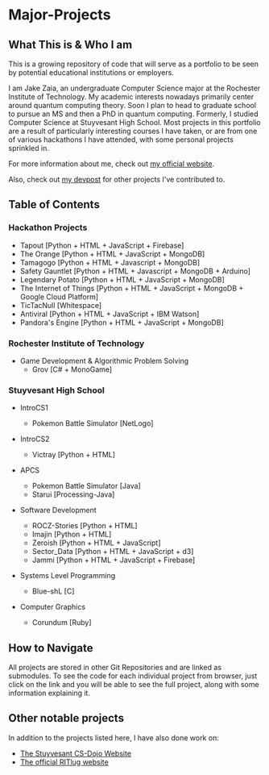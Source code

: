 
# Major-Projects

## What This is & Who I am
This is a growing repository of code that will serve as a portfolio to be seen by potential educational institutions or employers.

I am Jake Zaia, an undergraduate Computer Science major at the Rochester Institute of Technology. My academic interests nowadays primarily center around quantum computing theory. Soon I plan to head to graduate school to pursue an MS and then a PhD in quantum computing. Formerly, I studied Computer Science at Stuyvesant High School. Most projects in this portfolio are a result of particularly interesting courses I have taken, or are from one of various hackathons I have attended, with some personal projects sprinkled in.

For more information about me, check out [my official website](https://jzaia.net).

Also, check out [my devpost](https://devpost.com/jzaia18) for other projects I've contributed to.

## Table of Contents

### Hackathon Projects

* Tapout [Python + HTML + JavaScript + Firebase]
* The Orange [Python + HTML + JavaScript + MongoDB]
* Tamagogo [Python + HTML + Javascript + MongoDB]
* Safety Gauntlet [Python + HTML + Javascript + MongoDB + Arduino]
* Legendary Potato [Python + HTML + JavaScript + MongoDB]
* The Internet of Things [Python + HTML + JavaScript + MongoDB + Google Cloud Platform]
* TicTacNull [Whitespace]
* Antiviral [Python + HTML + JavaScript + IBM Watson]
* Pandora's Engine [Python + HTML + JavaScript + MongoDB]

### Rochester Institute of Technology

* Game Development & Algorithmic Problem Solving
  * Grov [C# + MonoGame]

### Stuyvesant High School

* IntroCS1
  * Pokemon Battle Simulator [NetLogo]

* IntroCS2
  * Victray [Python + HTML]

* APCS
  * Pokemon Battle Simulator [Java]
  * Starui [Processing-Java]

* Software Development
  * ROCZ-Stories [Python + HTML]
  * Imajin [Python + HTML]
  * Zeroish [Python + HTML + JavaScript]
  * Sector_Data [Python + HTML + JavaScript + d3]
  * Jammi [Python + HTML + JavaScript + Firebase]

* Systems Level Programming
  * Blue-shL [C]

* Computer Graphics
  * Corundum [Ruby]

## How to Navigate
All projects are stored in other Git Repositories and are linked as submodules. To see the code for each individual project from browser, just click on the link and you will be able to see the full project, along with some information explaining it.

## Other notable projects
In addition to the projects listed here, I have also done work on:
* [The Stuyvesant CS-Dojo Website](https://dojo.stuycs.org/)
* [The official RITlug website](https://ritlug.com)
